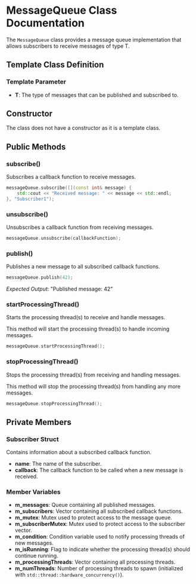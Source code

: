# MessageQueue Class Documentation

The `MessageQueue` class provides a message queue implementation that allows subscribers to receive messages of type T.

## Template Class Definition

### Template Parameter

- **T**: The type of messages that can be published and subscribed to.

## Constructor

The class does not have a constructor as it is a template class.

## Public Methods

### subscribe()

Subscribes a callback function to receive messages.

```cpp
messageQueue.subscribe([](const int& message) {
    std::cout << "Received message: " << message << std::endl;
}, "Subscriber1");
```

### unsubscribe()

Unsubscribes a callback function from receiving messages.

```cpp
messageQueue.unsubscribe(callbackFunction);
```

### publish()

Publishes a new message to all subscribed callback functions.

```cpp
messageQueue.publish(42);
```

_Expected Output_: "Published message: 42"

### startProcessingThread()

Starts the processing thread(s) to receive and handle messages.

This method will start the processing thread(s) to handle incoming messages.

```cpp
messageQueue.startProcessingThread();
```

### stopProcessingThread()

Stops the processing thread(s) from receiving and handling messages.

This method will stop the processing thread(s) from handling any more messages.

```cpp
messageQueue.stopProcessingThread();
```

## Private Members

### Subscriber Struct

Contains information about a subscribed callback function.

- **name**: The name of the subscriber.
- **callback**: The callback function to be called when a new message is received.

### Member Variables

- **m_messages**: Queue containing all published messages.
- **m_subscribers**: Vector containing all subscribed callback functions.
- **m_mutex**: Mutex used to protect access to the message queue.
- **m_subscriberMutex**: Mutex used to protect access to the subscriber vector.
- **m_condition**: Condition variable used to notify processing threads of new messages.
- **m_isRunning**: Flag to indicate whether the processing thread(s) should continue running.
- **m_processingThreads**: Vector containing all processing threads.
- **m_numThreads**: Number of processing threads to spawn (initialized with `std::thread::hardware_concurrency()`).
